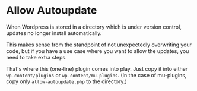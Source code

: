 # Allow Autoupdate 

When Wordpress is stored in a directory which is under version control, updates no longer install automatically.

This makes sense from the standpoint of not unexpectedly overwriting your code, but if you have a use case where you want to allow the updates, you need to take extra steps.

That's where this (one-line) plugin comes into play. Just copy it into either `wp-content/plugins` or `wp-content/mu-plugins`.
(In the case of mu-plugins, copy only `allow-autoupdate.php` to the directory.)

